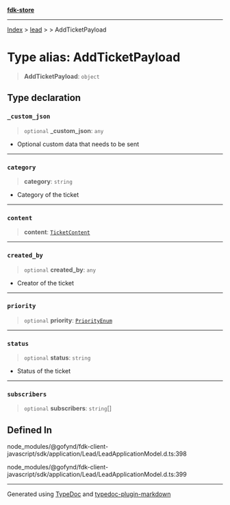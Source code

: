 [**fdk-store**](../../../README.md)
***

[Index](../../../API.md) > [lead](../../README.md) > [<internal>](../README.md) > AddTicketPayload

# Type alias: AddTicketPayload

> **AddTicketPayload**: `object`

## Type declaration

### `_custom_json`

> `optional` **\_custom\_json**: `any`

- Optional custom data that needs to be sent

***

### `category`

> **category**: `string`

- Category of the ticket

***

### `content`

> **content**: [`TicketContent`](type-alias.TicketContent.md)

***

### `created_by`

> `optional` **created\_by**: `any`

- Creator of the ticket

***

### `priority`

> `optional` **priority**: [`PriorityEnum`](type-alias.PriorityEnum.md)

***

### `status`

> `optional` **status**: `string`

- Status of the ticket

***

### `subscribers`

> `optional` **subscribers**: `string`[]

## Defined In

node\_modules/@gofynd/fdk-client-javascript/sdk/application/Lead/LeadApplicationModel.d.ts:398

node\_modules/@gofynd/fdk-client-javascript/sdk/application/Lead/LeadApplicationModel.d.ts:399

***
Generated using [TypeDoc](https://typedoc.org/) and [typedoc-plugin-markdown](https://www.npmjs.com/package/typedoc-plugin-markdown)
